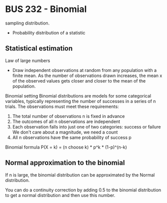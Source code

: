 # BUS 232 - Binomial

sampling distribution.
- Probability distribution of a statistic  

## Statistical estimation

Law of large numbers
- Draw independent observations at random from any population with a finite mean. As the number of observations drawn increases, the mean x of the observed values gets closer and closer to the mean of the population.

Binomial setting
Binomial distributions are models for some categorical variables, typically representing the number of successes in a series of n trials. The observations must meet these requirements:
1. The total number of observations n is fixed in advance
2. The outcomes of all n observations are independent
3. Each observation falls into just one of two categories: success or failure
We don't care about a magnitude, we need a count
4. All n observations have the same probability of success p

Binomial formula
P(X = k) = (n choose k) * p^k * (1-p)^(n-k)

## Normal approximation to the binomial

If n is large, the binomial distribution can be approximated by the Normal distribution.

You can do a continuity correction by adding 0.5 to the binomial distribution to get a normal distribution and then use this number.
